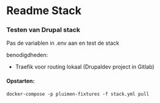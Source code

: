 # Readme Stack

### Testen van Drupal stack

Pas de variablen in .env aan en test de stack 

benodigdheden:
- Traefik voor routing lokaal (Drupaldev project in Gitlab)

#### Opstarten:
```
docker-compose -p pluimen-fixtures -f stack.yml pull
```